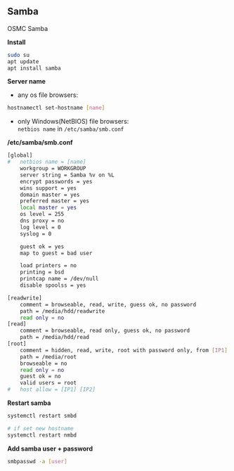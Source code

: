 Samba
---

OSMC Samba  

**Install**  
```sh
sudo su
apt update
apt install samba
```

**Server name**  
- any os file browsers:
```sh
hostnamectl set-hostname [name]
```
- only Windows(NetBIOS) file browsers:  
`netbios name` in `/etc/samba/smb.conf`  

**/etc/samba/smb.conf**
```sh
[global]
#	netbios name = [name]
	workgroup = WORKGROUP
	server string = Samba %v on %L
	encrypt passwords = yes
	wins support = yes
	domain master = yes
	preferred master = yes
	local master = yes
	os level = 255   
	dns proxy = no
	log level = 0
	syslog = 0

	guest ok = yes
	map to guest = bad user

	load printers = no
	printing = bsd
	printcap name = /dev/null
	disable spoolss = yes

[readwrite]
	comment = browseable, read, write, guess ok, no password
	path = /media/hdd/readwrite
	read only = no
[read]
	comment = browseable, read only, guess ok, no password
	path = /media/hdd/read
[root]
	comment = hidden, read, write, root with password only, from [IP1] [IP2] only
	path = /media/root
	browseable = no
	read only = no
	guest ok = no
	valid users = root
#	host allow = [IP1] [IP2]
```

**Restart samba**
```sh
systemctl restart smbd

# if set new hostname
systemctl restart nmbd
```

**Add samba user + password**
```sh
smbpasswd -a [user]
```
